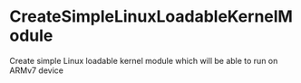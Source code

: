# CreateSimpleLinuxLoadableKernelModule
Create simple Linux loadable kernel module which will be able to run on ARMv7 device
